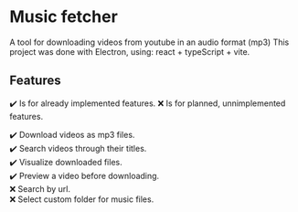 # Music fetcher

A tool for downloading videos from youtube in an audio format (mp3)
This project was done with Electron, using: react + typeScript + vite.

## Features
✔️ Is for already implemented features.
❌ Is for planned, unnimplemented features.

✔️ Download videos as mp3 files.  
✔️ Search videos through their titles.  
✔️ Visualize downloaded files.  
✔️ Preview a video before downloading.  
❌ Search by url.  
❌ Select custom folder for music files.  
